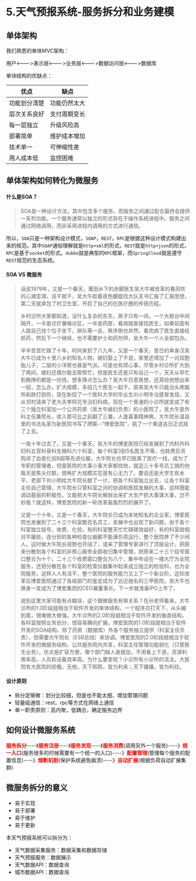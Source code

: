 # 5.天气预报系统-服务拆分和业务建模
## 单体架构

我们熟悉的单体MVC架构：

用户<--->表示层<--->业务层<--->数据访问层<--->数据库

单块结构的优缺点：

优点 | 缺点
---|---
功能划分清楚 | 功能仍然太大
层次关系良好  | 支付周期变长
每一层独立| 升级风险高
部署简单 | 维护成本增加
技术单一 | 可伸缩性差
用人成本低 | 监控困难


## 单体架构如何转化为微服务

#### 什么是SOA？

> SOA是一种设计方法，其中包含多个服务，而服务之间通过配合最终会提供一系列功能。一个服务通常以独立的形式存在于操作系统进程中。服务之间通过网络调用，而非采用进程内调用的方式进行通信。

所以，`SOA`只是一种架构设计模式，`SOAP`，`REST`，`RPC`是根据这种设计模式构建出来的规范。其中`SOAP`通俗理解就是`http+xml`的形式，`REST`就是`http+json`的形式，`RPC`是基于`socket`的形式。`dubbo`就是典型的`RPC`框架，而`SpringCloud`就是遵守`REST`规范的生态系统。


#### SOA VS 微服务

> 话说1979年，又是一个春天，莆田乡下的赤脚医生吴大牛被改革的春风吹的心潮澎湃，说干就干，吴大牛趁着夜色朦胧找大队支书汇报了汇报思想，第二天就承包了村卫生室，开启了自己的在医疗圈的传奇历程。
>
>乡村诊所大家都知道，没什么复杂的东东，房子只有一间，一个大柜台中间隔开，一半是诊疗兼候诊区，一半是药房，看病就直接找医生，如果前面有人就自己找个位子坐下，排队等一会，秩序倒也井然，看完病了医生直接给抓药，然后下一个继续，也不需要护士和药剂师，吴大牛一个人全部包办。
>
>辛辛苦苦忙碌了十年，时间来到了八九年，又是一个春天，昔日的单身汉吴大牛已成为十里八乡的知名人物，媳妇娶上了不说，家里还增加了一对双胞胎儿子，二层的小洋房也甚是气派。可是也有烦心事，尽管乡村诊所扩大到了两间，媳妇还偶尔能去帮帮忙，但是医生还是只有自己一个，天天从早忙到晚挣的都是一份钱，想多挣点怎么办？吴大牛日思夜想，还真给他想出来一招，怎么办，扩大规模，多招几个医生一起干。原来吴大牛只能治头疼脑热和跌打损伤，现在新招了一个医科大学的毕业生刘小明专治感冒发烧，又从邻村请来了老大夫李阿花专治妇科病，现在一个普通的小诊所就变成了有三个独立科室加一个公共药房（吴大牛媳妇负责）的小医院了，吴大牛是外科主任兼院长，收入那可比之前翻了三番。人逢喜事精神爽，大牛院长请县里的书法名家为新医院书写了牌匾--“博爱医院”，挑了一个黄道吉日正式挂了上去。
>
>一晃十年过去了，又是一个春天，吴大牛的博爱医院已经发展到了内科外科妇科五官科骨科生殖科六个科室，每个科室3到5名医生不等，也耗费巨资购进了血夜化验B超等先进仪器，大牛院长也早已脱离了医疗一线，成为了专职的管理者，但是医院的大事小事大家都找他，就这三十多号员工搞的他每天是焦头烂额，想再扩大规模实在是有心无力了。要说还是大学生有水平，老部下刘小明给大牛院长献了一计，把各个科室独立出去，让各个科室主任自己管理，大牛院长只管科室之间的协调和医院发展的大事，这样既能调动基层的积极性，又能把大牛院长解放出来扩大生产抓大事谋大事，岂不妙哉？就这样，博爱医院的新一轮改革轰轰烈烈的展开了。
>
>又是一个十年，又是一个春天，大牛院长已成为本地知名的企业家，博爱医院也发展到了二十三个科室数百名员工，发展中也出现了新问题，由于各个科室独立挂号、收费、化验，有的科室整天忙忙碌碌效益好，有的科室就相对平庸些，连分到的各种检查仪器都不能满负荷运行，整个医院养了不少闲人。这时候大牛院长视野也开阔了，请来了管理专家进行了顶层设计，把原来分散到各个科室的非核心服务全部收归集中管理，把原来二十三个挂号窗口整合为十个，二十三个收费窗口整合为八个，集中布设在一楼大厅为全院服务，还把分散在各个科室的检查仪器集中起来成立独立的检验科，也为全院服务，这样人人有活干，整个医院的服务能力又上了一个新台阶，这轮改革后博爱医院通过了各级部门的鉴定成为了远近驰名的三甲医院，吴大牛也换身一变成为了博爱集团的CEO兼董事长，下一步就准备IPO上市了。
>
>说到这里大家可能有点糊涂，这个跟微服务有嘛关系？在孙老师看来，大牛诊所的1.0阶段就相当于软件开发的单体结构，一个程序员打天下，从头编到尾，很难做大做强。大牛诊所的2.0阶段就相当于软件开发的垂直结构，各科室按照业务划分，很容易横向扩展。博爱医院的1.0阶段就相当于软件开发的SOA结构，除了药房（数据库）外各个服务独立提供（科室主任负责），但需要大牛院长（ESB总线）来协调。博爱医院的2.0阶段就相当于软件开发的微服务结构，公共服务院内共享，科室主任管理功能弱化（只管医生业务），优点是扩容方便，哪个部门缺人直接加，不用看上下游，资源利用率高，人员和设备效率高。为什么要变呢？小诊所有小诊所的活法，大医院有大医院的骄傲。无他，天下熙熙，皆为利来；天下攘攘，皆为利往。

#### 设计原则

- 拆分足够微：划分比较细，但是也不能太细，增加管理问题
- 轻量级通信：rest，rpc等方式在网络上通信
- 单一职责原则：高内聚，低耦合，确定服务边界


## 如何设计微服务系统

<font color="red"><b>服务拆分</b></font>----》<font color="red"><b>服务注册</b></font>----》<font color="red"><b>服务发现</b></font>----》<font color="red"><b>服务消费</b></font>(调用另外一个服务)----》<font color="red"><b>统一入口</b></font>(服务很多的时候需要有一个统一的入口)----》<font color="red"><b>配置管理</b></font>(管理每个服务的配置信息)----》<font color="red"><b>熔断机制</b></font>(保护系统避免崩溃)----》<font color="red"><b>自动扩展</b></font>(根据负荷自动扩展集群)


## 微服务拆分的意义

- 易于实现
- 易于部署
- 易于维护
- 易于更新


本天气预报系统可以拆分为：

- 天气数据采集服务：数据采集和数据存储
- 天气预报服务：数据展示
- 天气数据API：数据查询
- 城市数据API：数据查询


